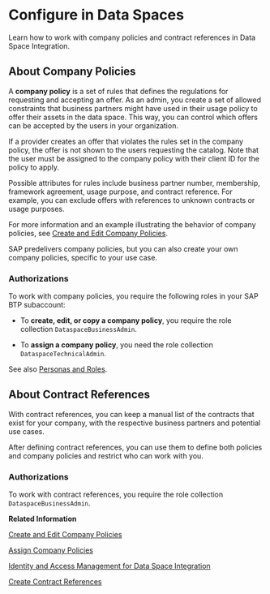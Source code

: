 <!-- loio7b65115a941143bf85e011f909b713a7 -->

# Configure in Data Spaces

Learn how to work with company policies and contract references in Data Space Integration.



<a name="loio7b65115a941143bf85e011f909b713a7__section_ih3_z3g_qcc"/>

## About Company Policies

A **company policy** is a set of rules that defines the regulations for requesting and accepting an offer. As an admin, you create a set of allowed constraints that business partners might have used in their usage policy to offer their assets in the data space. This way, you can control which offers can be accepted by the users in your organization.

If a provider creates an offer that violates the rules set in the company policy, the offer is not shown to the users requesting the catalog. Note that the user must be assigned to the company policy with their client ID for the policy to apply.

Possible attributes for rules include business partner number, membership, framework agreement, usage purpose, and contract reference. For example, you can exclude offers with references to unknown contracts or usage purposes.

For more information and an example illustrating the behavior of company policies, see [Create and Edit Company Policies](create-and-edit-company-policies-51fa547.md).

SAP predelivers company policies, but you can also create your own company policies, specific to your use case.



### Authorizations

To work with company policies, you require the following roles in your SAP BTP subaccount:

-   To **create, edit, or copy a company policy**, you require the role collection `DataspaceBusinessAdmin`.

-   To **assign a company policy**, you need the role collection `DataspaceTechnicalAdmin`.


See also [Personas and Roles](../60-Security/identity-and-access-management-for-data-space-integration-211c66a.md#loio211c66a2f65e4bf0ad0e93e68cfff984__section_cxz_vsk_pcc).



<a name="loio7b65115a941143bf85e011f909b713a7__section_hht_1jg_qcc"/>

## About Contract References

With contract references, you can keep a manual list of the contracts that exist for your company, with the respective business partners and potential use cases.

After defining contract references, you can use them to define both policies and company policies and restrict who can work with you.



### Authorizations

To work with contract references, you require the role collection `DataspaceBusinessAdmin`.

**Related Information**  


[Create and Edit Company Policies](create-and-edit-company-policies-51fa547.md "Learn how to create, edit, copy, and delete company policies in Data Space Integration.")

[Assign Company Policies](assign-company-policies-b4c9e0b.md "Learn how to assign company policies in Data Space Integration.")

[Identity and Access Management for Data Space Integration](../60-Security/identity-and-access-management-for-data-space-integration-211c66a.md "Learn about the personas and roles in Data Space Integration, as well as their typical tasks and permissions.")

[Create Contract References](create-contract-references-1b73cdc.md "Maintain contract references to keep an overview of the contracts you have with other business partners in a data space.")

